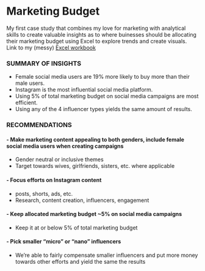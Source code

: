 # Marketing Budget
My first case study that combines my love for marketing with analytical skills to create valuable insights as to where buinesses should be allocating their marketing budget using Excel to explore trends and create visuals. Link to my (messy) [Excel workbook](https://1drv.ms/x/s!ApGAMWtOh5G-anPT2QSqX_6uk2M)
### SUMMARY OF INSIGHTS
- Female social media users are 19% more likely to buy more than their male users.
- Instagram is the most influential social media platform.
- Using 5% of total marketing budget on social media campaigns are most efficient. 
- Using any of the 4 influencer types yields the same amount of results.
### RECOMMENDATIONS
#### - Make marketing content appealing to both genders, include female social media users when creating campaigns
- Gender neutral or inclusive themes
- Target towards wives, girlfriends, sisters, etc. where applicable 
#### - Focus efforts on Instagram content
- posts, shorts, ads, etc.
- Research, content creation, influencers, engagement
#### - Keep allocated marketing budget ~5% on social media campaigns
- Keep it at or below 5% of total marketing budget 
#### - Pick smaller “micro” or “nano” influencers
- We’re able to fairly compensate smaller influencers and put more money towards other efforts and yield the same the results
